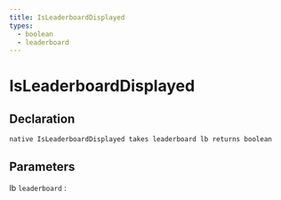 ```yaml
---
title: IsLeaderboardDisplayed
types:
  - boolean
  - leaderboard
---
```


# IsLeaderboardDisplayed

## Declaration

```jass
native IsLeaderboardDisplayed takes leaderboard lb returns boolean
```

## Parameters
lb `leaderboard`
: 
